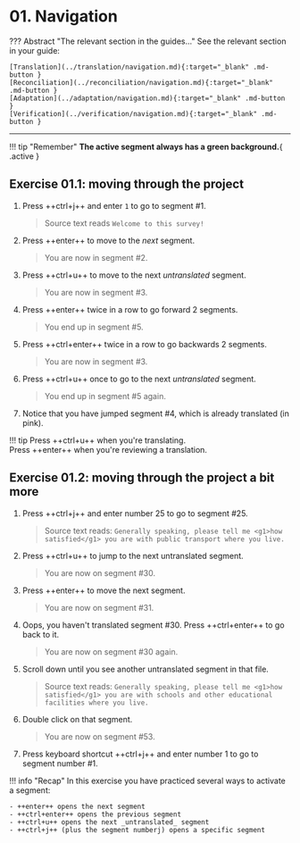 # 01. Navigation

<!-- prettier-ignore -->
??? Abstract "The relevant section in the guides..." 
	See the relevant section in your guide:

    [Translation](../translation/navigation.md){:target="_blank" .md-button }
    [Reconciliation](../reconciliation/navigation.md){:target="_blank" .md-button }
    [Adaptation](../adaptation/navigation.md){:target="_blank" .md-button }
    [Verification](../verification/navigation.md){:target="_blank" .md-button }

---

<!-- prettier-ignore -->
!!! tip "Remember"
	**The active segment always has a green background.**{ .active }

## Exercise 01.1: moving through the project

<!--
NAVIGATION in first file???
to avoid directing the user to later in the project ...
-->

1. Press ++ctrl+j++ and enter `1` to go to segment #1.

    > Source text reads `Welcome to this survey!`

2. Press ++enter++ to move to the _next_ segment.

    > You are now in segment #2.

    <!-- > Source text reads `How is your economic situation?` -->

3. Press ++ctrl+u++ to move to the next _untranslated_ segment.

    > You are now in segment #3.

    <!-- Source text reads `Pretty good` -->

4. Press ++enter++ twice in a row to go forward 2 segments.

    > You end up in segment #5.

    <!-- > Source text reads `Pretty good` again -->

5. Press ++ctrl+enter++ twice in a row to go backwards 2 segments.

    > You are now in segment #3.

    <!-- > Source text reads `Pretty bad` -->

6. Press ++ctrl+u++ once to go to the next _untranslated_ segment.

    > You end up in segment #5 again.

    <!-- > Source text reads `Pretty good` again -->

7. Notice that you have jumped segment #4, which is already translated (in pink).

<!-- prettier-ignore -->
!!! tip
	Press ++ctrl+u++ when you're translating.  
 	Press ++enter++ when you're reviewing a translation.

<!--
adri's exercise: more practice
remove if unnecessary, check with adri
-->

## Exercise 01.2: moving through the project a bit more

<!---Check segment numbers!!-->
<!-- @demo about navigation: explain color green = active segment -->
<!-- @todo (AM): add notice green color to exercise -->

1. Press ++ctrl+j++ and enter number 25 to go to segment #25.

    > Source text reads: `Generally speaking, please tell me <g1>how satisfied</g1> you are with public transport where you live.`

2. Press ++ctrl+u++ to jump to the next untranslated segment.

    > You are now on segment #30.

3. Press ++enter++ to move the next segment.

    > You are now on segment #31.

4. Oops, you haven't translated segment #30. Press ++ctrl+enter++ to go back to it.

    > You are now on segment #30 again.

5. Scroll down until you see another untranslated segment in that file.

    > Source text reads: `Generally speaking, please tell me <g1>how satisfied</g1> you are with schools and other educational facilities where you live.`

6. Double click on that segment.

    > You are now on segment #53.

7. Press keyboard shortcut ++ctrl+j++ and enter number 1 to go to segment number #1.

<!-- prettier-ignore -->
!!! info "Recap"
	In this exercise you have practiced several ways to activate a segment:

    - ++enter++ opens the next segment
    - ++ctrl+enter++ opens the previous segment
    - ++ctrl+u++ opens the next _untranslated_ segment
    - ++ctrl+j++ (plus the segment numberj) opens a specific segment
